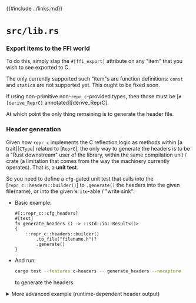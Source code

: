 {{#include ../links.md}}

# `src/lib.rs`

### Export items to the FFI world

To do this, simply slap the `#[ffi_export]` attribute on any "item" that you
wish to see exported to C.

<div class="warning">

The only currently supported such "item"s are function definitions: `const` and
`static`s are not supported yet. This ought to be fixed soon.

</div>

If using non-primitive non-`repr_c`-provided types, then those must be
[`#[derive_ReprC]` annotated][derive_ReprC].

At which point the only thing remaining is to generate the header file.

### Header generation

Given how `repr_c` implements the C reflection logic as methods within
[a trait][`CType`] related to [`ReprC`], the only way to generate the headers
is to be a "Rust downstream" user of the library, within the same compilation
unit / crate (a limitation that comes from the way the machinery currently
operates). That is, a **unit test**.

So you need to define a `cfg`-gated unit test that calls into the
[`repr_c::headers::builder()`] to `.generate()` the headers into the given
file(name), or into the given `Write`-able / "write sink":

  - Basic example:

    ```rust,noplaypen
    #[::repr_c::cfg_headers]
    #[test]
    fn generate_headers () -> ::std::io::Result<()>
    {
        ::repr_c::headers::builder()
            .to_file("filename.h")?
            .generate()
    }
    ```

  - And run:

    ```bash
    cargo test --features c-headers -- generate_headers --nocapture
    ```

    to generate the headers.

<details>
<summary>More advanced example (runtime-dependent header output)</summary>

```rust,noplaypen
#[::repr_c::cfg_headers]
#[test]
fn generate_headers () -> ::std::io::Result<()>
{
    let builder = ::repr_c::headers::builder();
    if let Ok(filename) = ::std::env::var("HEADERS_FILE") {
        builder
            .to_file(&filename)?
            .generate()
    } else {
        builder
            .to_writer(::std::io::stdout())
            .generate()
    }
}
```

and run

```bash
HEADERS_FILE=/path/to/headers.h \
cargo test --features c-headers -- generate_headers --nocapture
```

</details>
